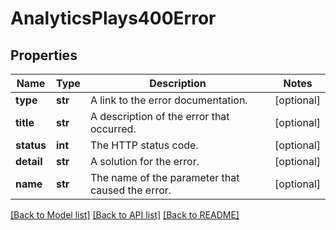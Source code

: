 # AnalyticsPlays400Error

## Properties
Name | Type | Description | Notes
------------ | ------------- | ------------- | -------------
**type** | **str** | A link to the error documentation. | [optional] 
**title** | **str** | A description of the error that occurred. | [optional] 
**status** | **int** | The HTTP status code. | [optional] 
**detail** | **str** | A solution for the error. | [optional] 
**name** | **str** | The name of the parameter that caused the error. | [optional] 

[[Back to Model list]](../README.md#documentation-for-models) [[Back to API list]](../README.md#documentation-for-api-endpoints) [[Back to README]](../README.md)


